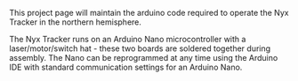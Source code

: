 This project page will maintain the arduino code required to operate the Nyx Tracker in the northern hemisphere. 

The Nyx Tracker runs on an Arduino Nano microcontroller with a laser/motor/switch hat - these two boards are soldered together during assembly. 
The Nano can be reprogrammed at any time using the Arduino IDE with standard communication settings for an Arduino Nano. 

